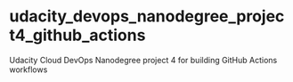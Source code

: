 # udacity_devops_nanodegree_project4_github_actions
Udacity Cloud DevOps Nanodegree project 4 for building GitHub Actions workflows
